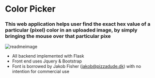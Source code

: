 # Color Picker 

### This web application helps user find the exact hex value of a particular (pixel) color in an uploaded image, by simply bringing the mouse over that particular pixe

![readmeimage](readmeim.png)


- All backend implemented with Flask
- Front end uses Jquery & Bootstrap
- Font is borrowed  by Jakob Fisher (jakob@pizzadude.dk) with no intention for commercial use
